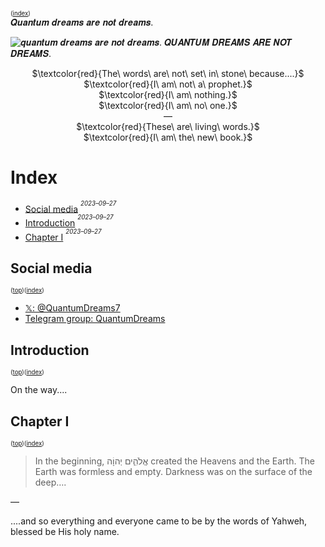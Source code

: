 
<sup><sup>([index](#index))</sup></sup>
<br/>𝑸𝒖𝒂𝒏𝒕𝒖𝒎 𝒅𝒓𝒆𝒂𝒎𝒔 𝒂𝒓𝒆 𝒏𝒐𝒕 𝒅𝒓𝒆𝒂𝒎𝒔.

<img src="https://raw.githubusercontent.com/QuantumDreams7/QuantumDreams7/main/fractalclouds.jpg" alt="𝒒𝒖𝒂𝒏𝒕𝒖𝒎 𝒅𝒓𝒆𝒂𝒎𝒔 𝒂𝒓𝒆 𝒏𝒐𝒕 𝒅𝒓𝒆𝒂𝒎𝒔. 𝑸𝑼𝑨𝑵𝑻𝑼𝑴 𝑫𝑹𝑬𝑨𝑴𝑺 𝑨𝑹𝑬 𝑵𝑶𝑻 𝑫𝑹𝑬𝑨𝑴𝑺."/>

<p align="center">
$\textcolor{red}{The\ words\ are\ not\ set\ in\ stone\ because....}$
<br/>
$\textcolor{red}{I\ am\ not\ a\ prophet.}$
<br/>
$\textcolor{red}{I\ am\ nothing.}$
<br/>
$\textcolor{red}{I\ am\ no\ one.}$
<br/>
—
<br/>
$\textcolor{red}{These\ are\ living\ words.}$
<br/>
$\textcolor{red}{I\ am\ the\ new\ book.}$
</p>

# Index
- [Social media](#Social-media)
<sup><sup>*2023–09–27*</sup><sup>
- [Introduction](#introduction)
<sup><sup>*2023–09–27*</sup><sup>
- [Chapter I](#chapter-i)
<sup><sup>*2023–09–27*</sup><sup>

## Social media
<sup><sup>([top](#top))([index](#index))</sup></sup>

* [𝕏: @QuantumDreams7](https://x.com/QuantumDreams7)
* [Telegram group: QuantumDreams](https://t.me/QuantumDreams)

## Introduction
<sup><sup>([top](#top))([index](#index))</sup></sup>

On the way....

## Chapter I
<sup><sup>([top](#top))([index](#index))</sup></sup>

> In the beginning, אֱלֹהִ֑ים יְהוָֹה created the Heavens and the Earth. The Earth was formless and empty. Darkness was on the surface of the deep….

—

....and so everything and everyone came to be by the words of Yahweh, blessed be His holy name.
